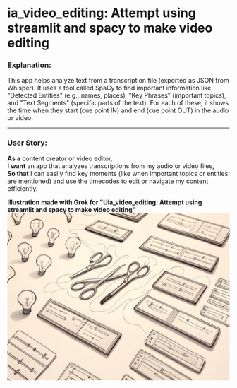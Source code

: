 # ia_video_editing: Attempt using streamlit and spacy to make video editing
 
### Explanation:
This app helps analyze text from a transcription file (exported as JSON from Whisper). It uses a tool called SpaCy to find important information like "Detected Entities" (e.g., names, places), "Key Phrases" (important topics), and "Text Segments" (specific parts of the text). For each of these, it shows the time when they start (cue point IN) and end (cue point OUT) in the audio or video.

---

### User Story:
**As a** content creator or video editor,  
**I want** an app that analyzes transcriptions from my audio or video files,  
**So that** I can easily find key moments (like when important topics or entities are mentioned) and use the timecodes to edit or navigate my content efficiently.


**Illustration made with Grok for "Uia_video_editing: Attempt using streamlit and spacy to make video editing"**
![ia_video_editing: Attempt using streamlit and spacy to make video editing](good_grok_illustration_usecase_prompt_14_video.jpg)




